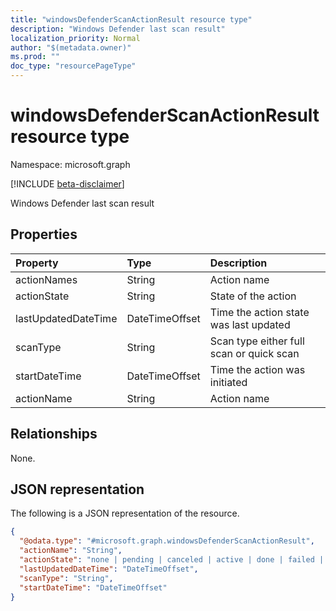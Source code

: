 ```yaml
---
title: "windowsDefenderScanActionResult resource type"
description: "Windows Defender last scan result"
localization_priority: Normal
author: "$(metadata.owner)"
ms.prod: ""
doc_type: "resourcePageType"
---
```


# windowsDefenderScanActionResult resource type

Namespace: microsoft.graph

[!INCLUDE [beta-disclaimer](../../includes/beta-disclaimer.md)]

Windows Defender last scan result

## Properties

| Property            | Type           | Description                              |
| :------------------ | :------------- | :--------------------------------------- |
| actionNames         | String         | Action name                              |
| actionState         | String         | State of the action                      |
| lastUpdatedDateTime | DateTimeOffset | Time the action state was last updated   |
| scanType            | String         | Scan type either full scan or quick scan |
| startDateTime       | DateTimeOffset | Time the action was initiated            |
| actionName          | String         | Action name                              |

## Relationships

None.

## JSON representation

The following is a JSON representation of the resource.

<!-- {
  "blockType": "resource",
  "@odata.type": "microsoft.graph.windowsDefenderScanActionResult",
}
-->

```json
{
  "@odata.type": "#microsoft.graph.windowsDefenderScanActionResult",
  "actionName": "String",
  "actionState": "none | pending | canceled | active | done | failed | notSupported",
  "lastUpdatedDateTime": "DateTimeOffset",
  "scanType": "String",
  "startDateTime": "DateTimeOffset"
}
```